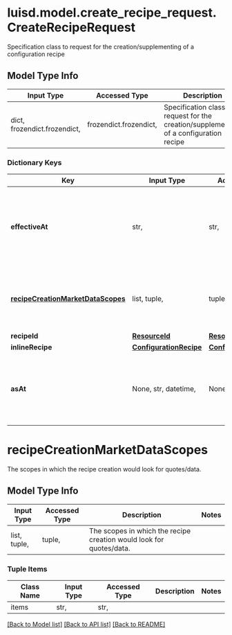 # luisd.model.create_recipe_request.CreateRecipeRequest

Specification class to request for the creation/supplementing of a configuration recipe

## Model Type Info
Input Type | Accessed Type | Description | Notes
------------ | ------------- | ------------- | -------------
dict, frozendict.frozendict,  | frozendict.frozendict,  | Specification class to request for the creation/supplementing of a configuration recipe | 

### Dictionary Keys
Key | Input Type | Accessed Type | Description | Notes
------------ | ------------- | ------------- | ------------- | -------------
**effectiveAt** | str,  | str,  | The market data time, i.e. the recipe generated will look for rules with this effectiveAt. | 
**[recipeCreationMarketDataScopes](#recipeCreationMarketDataScopes)** | list, tuple,  | tuple,  | The scopes in which the recipe creation would look for quotes/data. | 
**recipeId** | [**ResourceId**](ResourceId.md) | [**ResourceId**](ResourceId.md) |  | [optional] 
**inlineRecipe** | [**ConfigurationRecipe**](ConfigurationRecipe.md) | [**ConfigurationRecipe**](ConfigurationRecipe.md) |  | [optional] 
**asAt** | None, str, datetime,  | NoneClass, str,  | The asAt date to use | [optional] value must conform to RFC-3339 date-time

# recipeCreationMarketDataScopes

The scopes in which the recipe creation would look for quotes/data.

## Model Type Info
Input Type | Accessed Type | Description | Notes
------------ | ------------- | ------------- | -------------
list, tuple,  | tuple,  | The scopes in which the recipe creation would look for quotes/data. | 

### Tuple Items
Class Name | Input Type | Accessed Type | Description | Notes
------------- | ------------- | ------------- | ------------- | -------------
items | str,  | str,  |  | 

[[Back to Model list]](../../README.md#documentation-for-models) [[Back to API list]](../../README.md#documentation-for-api-endpoints) [[Back to README]](../../README.md)


